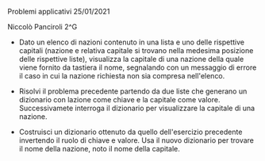 Problemi applicativi 25/01/2021

Niccolò Panciroli 2^G

- Dato un elenco di nazioni contenuto in una lista e uno delle rispettive capitali (nazione e relativa capitale si trovano nella medesima posizione delle rispettive liste), visualizza la capitale di una nazione della quale viene fornito da tastiera il nome, segnalando con un messaggio di errore il caso in cui la nazione richiesta non sia compresa nell'elenco.

- Risolvi il problema precedente partendo da due liste che generano un dizionario con lazione come chiave e la capitale come valore. Successivamete interroga il dizionario per visualizzare la capitale di una nazione.

- Costruisci un dizionario ottenuto da quello dell'esercizio precedente invertendo il ruolo di chiave e valore. Usa il nuovo dizionario per trovare il nome della nazione, noto il nome della capitale.
